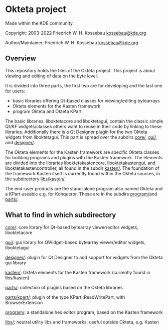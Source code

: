 Okteta project
==============
Made within the KDE community.

Copyright: 2003-2022 Friedrich W. H. Kossebau <kossebau@kde.org>

Author/Maintainer: Friedrich W. H. Kossebau <kossebau@kde.org>


Overview
--------
This repository holds the files of the Okteta project. This project is about
viewing and editing of data on the byte level.

It is divided into three parts, the first two are for developing and the last
one for users:
* basic libraries offering Qt-based classes for viewing/editing bytearrays
* Okteta elements for the Kasten framework
* program Okteta and Okteta KPart

The basic libraries, liboktetacore and liboktetagui, contain the classic simple
Qt/KF widgets/classes others want to reuse in their code by linking to these
libraries. Additionally there is a Qt Designer plugin for the two Okteta widgets
from liboktetagui. This part is spread over the subdirs [core/](core/), [gui/](gui/), and
[designer/](designer/).

The Okteta elements for the Kasten framework are specific Okteta classes for
building programs and plugins with the Kasten framework. The elements are
divided into the libraries liboktetakastencore, liboktetakastengui, and
liboktetakastencontroller, all found in the subdir [kasten/](kasten/).
The foundation of the framework Kasten itself is currently found within the
Okteta sources, in the subdirectory [libs/kasten/](libs/kasten/).

The end-user products are the stand-alone program also named Okteta and a KPart
useable e.g. for Konqueror. These are in the subdirs [program/](program/)and [parts/](parts/).


What to find in which subdirectory
----------------------------------
[core/](core/):
  core library for Qt-based bytearray viewer/editor widgets, liboktetacore

[gui/](gui/):
  gui library for QWidget-based bytearray viewer/editor widgets, liboktetagui

[designer/](designer/):
  plugin for Qt Designer to add support for widgets from the Okteta gui library

[kasten/](kasten/):
  Okteta elements for the Kasten framework (currently found in libs/kasten)

[parts/](parts/):
  collection of plugins based on the Okteta libraries

[parts/kpart/](parts/kpart/):
  plugin of the type KPart::ReadWritePart, with BrowserExtension

[program/](program/):
  a standalone hex editor program, based on the Kasten framework

[libs/](libs/):
  neutral utility libs and frameworks, useful outside Okteta, e.g. Kasten
